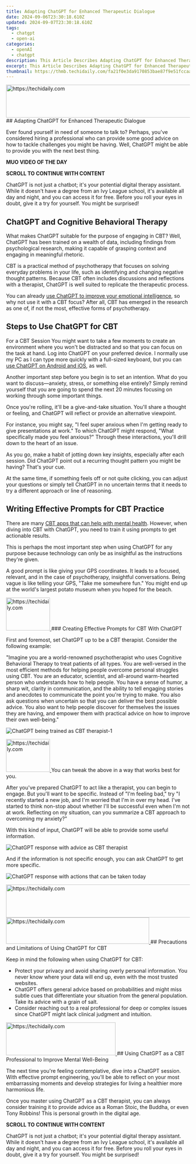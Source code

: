 ```yaml
---
title: Adapting ChatGPT for Enhanced Therapeutic Dialogue
date: 2024-09-06T23:30:18.610Z
updated: 2024-09-07T23:30:18.610Z
tags:
  - chatgpt
  - open-ai
categories:
  - openAI
  - chatgpt
description: This Article Describes Adapting ChatGPT for Enhanced Therapeutic Dialogue
excerpt: This Article Describes Adapting ChatGPT for Enhanced Therapeutic Dialogue
thumbnail: https://thmb.techidaily.com/fa21f0e3da9170853bae87f9e51fccaaee500ab182029f2762037858bef47cd1.jpg
---
```


<!-- affiliate ads begin -->
<a href="https://ephamedtechinc.pxf.io/c/5597632/2130528/26400" target="_top" id="2130528">
  <img src="//a.impactradius-go.com/display-ad/26400-2130528" border="0" alt="https://techidaily.com" width="728" height="90"/>
</a>
<img height="0" width="0" src="https://ephamedtechinc.pxf.io/i/5597632/2130528/26400" style="position:absolute;visibility:hidden;" border="0" />
<!-- affiliate ads end -->
## Adapting ChatGPT for Enhanced Therapeutic Dialogue

 Ever found yourself in need of someone to talk to? Perhaps, you've considered hiring a professional who can provide some good advice on how to tackle challenges you might be having. Well, ChatGPT might be able to provide you with the next best thing.

**MUO VIDEO OF THE DAY**

**SCROLL TO CONTINUE WITH CONTENT**

 ChatGPT is not just a chatbot; it's your potential digital therapy assistant. While it doesn't have a degree from an Ivy League school, it's available all day and night, and you can access it for free. Before you roll your eyes in doubt, give it a try for yourself. You might be surprised!

## ChatGPT and Cognitive Behavioral Therapy

 What makes ChatGPT suitable for the purpose of engaging in CBT? Well, ChatGPT has been trained on a wealth of data, including findings from psychological research, making it capable of grasping context and engaging in meaningful rhetoric.

 CBT is a practical method of psychotherapy that focuses on solving everyday problems in your life, such as identifying and changing negative thought patterns. Because CBT often includes discussions and reflections with a therapist, ChatGPT is well suited to replicate the therapeutic process.

 You can already [use ChatGPT to improve your emotional intelligence](https://www.makeuseof.com/use-chatgpt-develop-emotional-intelligence/), so why not use it with a CBT focus? After all, CBT has emerged in the research as one of, if not the most, effective forms of psychotherapy.

## Steps to Use ChatGPT for CBT

 For a CBT Session You might want to take a few moments to create an environment where you won't be distracted and so that you can focus on the task at hand. Log into ChatGPT on your preferred device. I normally use my PC as I can type more quickly with a full-sized keyboard, but you can [use ChatGPT on Android and iOS](https://www.makeuseof.com/how-to-use-chatgpt-on-android-and-ios/), as well.

 Another important step before you begin is to set an intention. What do you want to discuss—anxiety, stress, or something else entirely? Simply remind yourself that you are going to spend the next 20 minutes focusing on working through some important things.

 Once you're rolling, it'll be a give-and-take situation. You'll share a thought or feeling, and ChatGPT will reflect or provide an alternative viewpoint.

 For instance, you might say, "I feel super anxious when I'm getting ready to give presentations at work." To which ChatGPT might respond, "What specifically made you feel anxious?" Through these interactions, you'll drill down to the heart of an issue.

 As you go, make a habit of jotting down key insights, especially after each session. Did ChatGPT point out a recurring thought pattern you might be having? That's your cue.

 At the same time, if something feels off or not quite clicking, you can adjust your questions or simply tell ChatGPT in no uncertain terms that it needs to try a different approach or line of reasoning.

## Writing Effective Prompts for CBT Practice

 There are many [CBT apps that can help with mental health](https://word2md.com/%E2%80%A2%09https:/www.makeuseof.com/cbt-apps-improve-mental-health). However, when diving into CBT with ChatGPT, you need to train it using prompts to get actionable results.

 This is perhaps the most important step when using ChatGPT for any purpose because technology can only be as insightful as the instructions they're given.

 A good prompt is like giving your GPS coordinates. It leads to a focused, relevant, and in the case of psychotherapy, insightful conversations. Being vague is like telling your GPS, "Take me somewhere fun." You might end up at the world's largest potato museum when you hoped for the beach.

<!-- affiliate ads begin -->
<a href="https://aligracehair.sjv.io/c/5597632/2115939/19272" target="_top" id="2115939">
  <img src="//a.impactradius-go.com/display-ad/19272-2115939" border="0" alt="https://techidaily.com" width="120" height="90"/>
</a>
<img height="0" width="0" src="https://aligracehair.sjv.io/i/5597632/2115939/19272" style="position:absolute;visibility:hidden;" border="0" />
<!-- affiliate ads end -->
### Creating Effective Prompts for CBT With ChatGPT

 First and foremost, set ChatGPT up to be a CBT therapist. Consider the following example:

 "Imagine you are a world-renowned psychotherapist who uses Cognitive Behavioral Therapy to treat patients of all types. You are well-versed in the most efficient methods for helping people overcome personal struggles using CBT. You are an educator, scientist, and all-around warm-hearted person who understands how to help people. You have a sense of humor, a sharp wit, clarity in communication, and the ability to tell engaging stories and anecdotes to communicate the point you're trying to make. You also ask questions when uncertain so that you can deliver the best possible advice. You also want to help people discover for themselves the issues they are having, and empower them with practical advice on how to improve their own well-being."

![ChatGPT being trained as CBT therapist-1](https://static1.makeuseofimages.com/wordpress/wp-content/uploads/2023/08/1-chatgpt-being-trained-as-cbt-therapist-1.jpg)

<!-- affiliate ads begin -->
<a href="https://aligracehair.sjv.io/c/5597632/2135393/19272" target="_top" id="2135393">
  <img src="//a.impactradius-go.com/display-ad/19272-2135393" border="0" alt="https://techidaily.com" width="120" height="90"/>
</a>
<img height="0" width="0" src="https://aligracehair.sjv.io/i/5597632/2135393/19272" style="position:absolute;visibility:hidden;" border="0" />
<!-- affiliate ads end -->
 You can tweak the above in a way that works best for you.

 After you've prepared ChatGPT to act like a therapist, you can begin to engage. But you'll want to be specific. Instead of "I'm feeling bad," try "I recently started a new job, and I'm worried that I'm in over my head. I've started to think non-stop about whether I'll be successful even when I'm not at work. Reflecting on my situation, can you summarize a CBT approach to overcoming my anxiety?"

 With this kind of input, ChatGPT will be able to provide some useful information.

![ChatGPT response with advice as CBT therapist](https://static1.makeuseofimages.com/wordpress/wp-content/uploads/2023/08/2-chatgpt-response-with-advice-as-cbt-therapist.jpg)

 And if the information is not specific enough, you can ask ChatGPT to get more specific.

![ChatGPT response with actions that can be taken today](https://static1.makeuseofimages.com/wordpress/wp-content/uploads/2023/08/3-chatgpt-response-with-actions-that-can-be-taken-today.jpg)

<!-- affiliate ads begin -->
<a href="https://appsumo.8odi.net/c/5597632/2118313/7443" target="_top" id="2118313">
  <img src="//a.impactradius-go.com/display-ad/7443-2118313" border="0" alt="https://techidaily.com" width="600" height="90"/>
</a>
<img height="0" width="0" src="https://appsumo.8odi.net/i/5597632/2118313/7443" style="position:absolute;visibility:hidden;" border="0" />
<!-- affiliate ads end -->
<!-- affiliate ads begin -->
<a href="https://aligracehair.sjv.io/c/5597632/2135417/19272" target="_top" id="2135417">
  <img src="//a.impactradius-go.com/display-ad/19272-2135417" border="0" alt="https://techidaily.com" width="392" height="72"/>
</a>
<img height="0" width="0" src="https://aligracehair.sjv.io/i/5597632/2135417/19272" style="position:absolute;visibility:hidden;" border="0" />
<!-- affiliate ads end -->
## Precautions and Limitations of Using ChatGPT for CBT

 Keep in mind the following when using ChatGPT for CBT:

* Protect your privacy and avoid sharing overly personal information. You never know where your data will end up, even with the most trusted websites.
* ChatGPT offers general advice based on probabilities and might miss subtle cues that differentiate your situation from the general population. Take its advice with a grain of salt.
* Consider reaching out to a real professional for deep or complex issues since ChatGPT might lack clinical judgment and intuition.

<!-- affiliate ads begin -->
<a href="https://wigfever.sjv.io/c/5597632/2005184/22899" target="_top" id="2005184">
  <img src="//a.impactradius-go.com/display-ad/22899-2005184" border="0" alt="https://techidaily.com" width="300" height="90"/>
</a>
<img height="0" width="0" src="https://wigfever.sjv.io/i/5597632/2005184/22899" style="position:absolute;visibility:hidden;" border="0" />
<!-- affiliate ads end -->
## Using ChatGPT as a CBT Professional to Improve Mental Well-Being

 The next time you're feeling contemplative, dive into a ChatGPT session. With effective prompt engineering, you'll be able to reflect on your most embarrassing moments and develop strategies for living a healthier more harmonious life.

 Once you master using ChatGPT as a CBT therapist, you can always consider training it to provide advice as a Roman Stoic, the Buddha, or even Tony Robbins! This is personal growth in the digital age.

**SCROLL TO CONTINUE WITH CONTENT**

 ChatGPT is not just a chatbot; it's your potential digital therapy assistant. While it doesn't have a degree from an Ivy League school, it's available all day and night, and you can access it for free. Before you roll your eyes in doubt, give it a try for yourself. You might be surprised!


<ins class="adsbygoogle"
     style="display:block"
     data-ad-format="autorelaxed"
     data-ad-client="ca-pub-7571918770474297"
     data-ad-slot="1223367746"></ins>



<ins class="adsbygoogle"
     style="display:block"
     data-ad-client="ca-pub-7571918770474297"
     data-ad-slot="8358498916"
     data-ad-format="auto"
     data-full-width-responsive="true"></ins>


